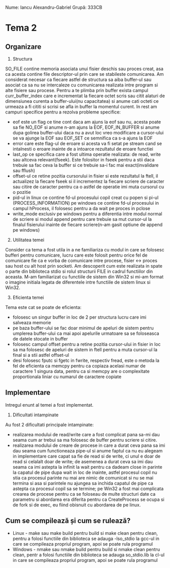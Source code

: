 Nume: Iancu Alexandru-Gabriel
Grupă: 333CB

# Tema 2

Organizare
-
1. Structura

SO_FILE contine memoria asociata unui fisier deschis sau proces creat, asa ca acesta contine file descriptor-ul prin care
se stabileste comunicarea. Am considerat necesar ca fiecare astfel de structura sa aiba buffer-ul sau asociat
ca sa nu se intercaleze cu comunicarea realizata intre program si alte fisiere sau procese. Pentru a te plimba prin
buffer exista campul curr_buffer_index care e incrementat la fiecare octet scris sau citit alaturi de dimensiunea
curenta a buffer-ului(nu capacitatea) si anume cati octeti ce urmeaza a fi cititi si scrisi se afla in buffer la
momentul curent. In rest am campuri specifice pentru a rezolva probleme specifice:
* eof este un flag ce tine cont daca am ajuns la eof sau nu, acesta poate sa fie NO_EOF si anume n-am ajuns la EOF,
EOF_IN_BUFFER si anume dupa golirea buffer-ului daca nu a avut loc vreo modificare a cursor-ului se va ajunge la EOF
sau EOF_SET ce semnifica ca s-a ajuns la EOF
* error care este flag-ul de eroare si acesta va fi setat pe stream cand se intalnesti o eroare inainte de a intoarce rezultatul
de eroare functiei
* last_op ce specifica care a fost ultima operatie realizata: de read, write sau altceva relevant(fseek). Este folositor in
fseek pentru a stii daca trebuie sa fac ceva la buffer si ce trebuie sa-i fac mai exact(invalidare sau fflush)
* offset-ul ce retine pozitia cursorului in fisier si este rezultatul la ftell, il actualizez la fiecare fseek si il incrementez
la fiecare scriere de caracter sau citire de caracter pentru ca o astfel de operatie imi muta cursorul cu o pozitie
* pid-ul in linux ce contine fd-ul procesului copil creat cu popen si pi-ul (PROCESS_INFORMATION) pe windows ce contine
fd-ul procesului in campul hProcess, il folosesc pentru a da wait pe proces in pclose
* write_mode exclusiv pe windows pentru a diferentia intre modul normal de scriere si modul append pentru care trebuie
sa mut cursor-ul la finalul fisierului inainte de fiecare scriere(n-am gasit optiune de append pe windows)

2. Utilitatea temei

Consider ca tema a fost utila in a ne familiariza cu modul in care se folosesc bufferi pentru comunicare, lucru care este
folosit pentru orice fel de comunicare fie ca e vorba de comunicare intre procese, fisier <-> proces sau host cu alt host
prin socketi. Am descoperit cum este realizata in spate o parte din biblioteca stdio si rolul structurii FILE in cadrul
functiilor din aceasta. M-am familiarizat cu functiile de sistem din Win32 si mi-am format o imagine initiala legata de
diferentele intre functiile de sistem linux si Win32.

3. Eficienta temei

Tema este cat se poate de eficienta:
* folosesc un singur buffer in loc de 2 per structura lucru care imi salveaza memorie
* pe baza buffer-ului se fac doar minimul de apeluri de sistem pentru umplerea buffer-ului ca
mai apoi apelurile urmatoare sa se foloseasca de datele stocate in buffer
* folosesc campul offset pentru a retine pozitia cursor-ului in fisier in loc sa ma folosesc
de apeluri de sistem in ftell pentru a muta cursor-ul la final si a stii astfel offset-ul
* desi folosesc fputc si fgetc in fwrite, respectiv fread, este o metoda la fel de eficienta ca
memcpy pentru ca copiaza acelasi numar de caractere 1 singura data, pentru ca si memcpy are o
complexitate proportionala liniar cu numarul de caractere copiate

Implementare
-

Intregul enunt al temei a fost implementat.

1. Dificultati intampinate

Au fost 2 dificultati principale intampinate:
* realizarea modului de read/write care a fost complicat pana sa-mi dau seama cum ar trebui sa ma folosesc de buffer pentru
scriere si citire.
* realizarea modului de creare de procese in care a durat ceva pana sa imi dau seama cum functioneaza pipe-ul si anume faptul
ca nu eu alegeam in implementare care capat sa fie de read si de write, ci unul e doar de read si celalalt doar de write; de
asemenea a durat ceva sa imi dau seama ca imi astepta la infinit la wait pentru ca dadeam close in parinte la capatul
de pipe dupa wait in loc de inainte, astfel procesul copil nu stia ca procesul parinte nu mai are nimic de comunicat si nu se mai termina
si asa si parintele nu ajungea sa inchida capatul de pipe ca astepta ca procesul copil sa se termine; pe Win32 a fost mai complicata
crearea de procese pentru ca se foloseau de multe structuri date ca parametru si abordarea era diferita pentru ca CreateProcess
se ocupa si de fork si de exec, eu fiind obisnuit cu abordarea de pe linux.

Cum se compilează și cum se rulează?
-
* Linux - make sau make build pentru build si make clean pentru clean, pentru a folosi functiile din biblioteca se adauga -lso_stdio la gcc-ul
in care se compileaza propriul program, apoi se poate rula programul
* Windows - nmake sau nmake build pentru build si nmake clean pentru clean, pentr a folosi functiile din biblioteca se adauga so_stdio.lib la cl-ul
in care se compileaza propriul program, apoi se poate rula programul

